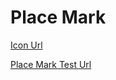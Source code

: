 # Place Mark
[Icon Url](https://thenounproject.com/icon/map-pin-415550/)

[Place Mark Test Url](http://localhost:8080/share/v/p/index.ifc/89/112/139/154/546#m:-70.79,8.092,13.648,-70.79,8.092,14.648)